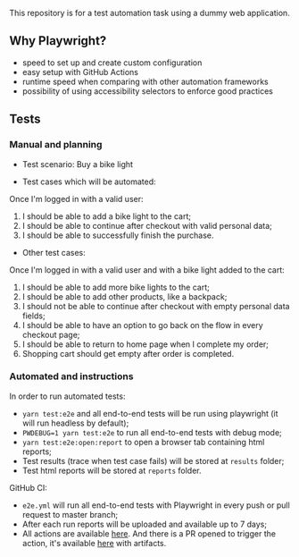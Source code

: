 This repository is for a test automation task using a dummy web application.

## Why Playwright?

- speed to set up and create custom configuration
- easy setup with GitHub Actions
- runtime speed when comparing with other automation frameworks
- possibility of using accessibility selectors to enforce good practices

## Tests
### Manual and planning

- Test scenario: Buy a bike light

- Test cases which will be automated:

Once I'm logged in with a valid user:

1) I should be able to add a bike light to the cart;
2) I should be able to continue after checkout with valid personal data;
3) I should be able to successfully finish the purchase.

- Other test cases:

Once I'm logged in with a valid user and with a bike light added to the cart:

1) I should be able to add more bike lights to the cart;
2) I should be able to add other products, like a backpack;
3) I should not be able to continue after checkout with empty personal data fields;
4) I should be able to have an option to go back on the flow in every checkout page;
5) I should be able to return to home page when I complete my order;
6) Shopping cart should get empty after order is completed.

### Automated and instructions

In order to run automated tests:
- `yarn test:e2e` and all end-to-end tests will be run using playwright (it will run headless by default);
- `PWDEBUG=1 yarn test:e2e` to run all end-to-end tests with debug mode;
- `yarn test:e2e:open:report` to open a browser tab containing html reports;
- Test results (trace when test case fails) will be stored at `results` folder;
- Test html reports will be stored at `reports` folder.

GitHub CI:
- `e2e.yml` will run all end-to-end tests with Playwright in every push or pull request to master branch;
- After each run reports will be uploaded and available up to 7 days;
- All actions are available [here](https://github.com/lorainegarutti/playwright-automation-test/actions). And there is a PR opened to trigger the action, it's available [here](https://github.com/lorainegarutti/playwright-automation-test/actions/runs/4661916925) with artifacts.